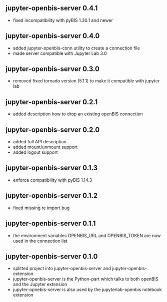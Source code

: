 ## jupyter-openbis-server 0.4.1
- fixed incompatibility with pyBIS 1.30.1 and newer

## jupyter-openbis-server 0.4.0

- added jupyter-openbis-conn utility to create a connection file
- made server compatible with Jupyter Lab 3.0

## jupyter-openbis-server 0.3.0

- removed fixed tornado version (5.1.1) to make it compatible with jupyter lab

## jupyter-openbis-server 0.2.1

- added description how to drop an existing openBIS connection

## jupyter-openbis-server 0.2.0

- added full API description
- added mount/unmount support
- added logout support

## jupyter-openbis-server 0.1.3

- enforce compatibility with pyBIS 1.14.3

## jupyter-openbis-server 0.1.2

- fixed missing re import bug

## jupyter-openbis-server 0.1.1

- the environment variables OPENBIS_URL and OPENBIS_TOKEN are now used in the connection list

## jupyter-openbis-server 0.1.0

- splitted project into jupyter-openbis-server and jupyter-openbis-extension
- jupyter-openbis-server is the Python-part which talks to both openBIS and the Jupyter extension
- jupyter-opnebis-server is also used by the jupyterlab-openbis notebook extension
